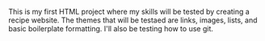 This is my first HTML project where my skills will be tested by creating a recipe website. The themes that will be testaed are links, images, lists, and basic boilerplate formatting. I'll also be testing how to use git. 